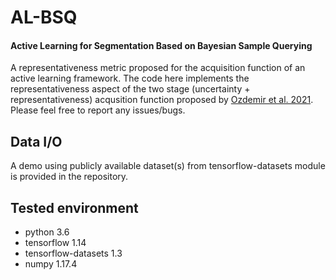 # AL-BSQ
#### Active Learning for Segmentation Based on Bayesian Sample Querying 

A representativeness metric proposed for the acquisition function of an active learning framework. 
The code here implements the representativeness aspect of the two stage (uncertainty + representativeness) acqusition function proposed by [Ozdemir et al. 2021](https://doi.org/10.1016/j.knosys.2020.106531).  
Please feel free to report any issues/bugs.  

## Data I/O

A demo using publicly available dataset(s) from tensorflow-datasets module is provided in the repository.

## Tested environment

- python 3.6
- tensorflow 1.14
- tensorflow-datasets 1.3
- numpy 1.17.4
